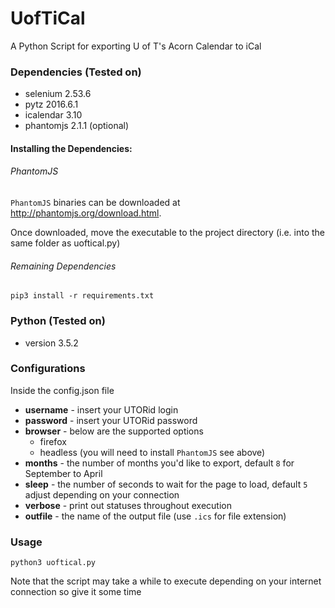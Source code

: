 # UofTiCal
A Python Script for exporting U of T's Acorn Calendar to iCal


### Dependencies (Tested on)
* selenium  2.53.6
* pytz 2016.6.1
* icalendar 3.10
* phantomjs 2.1.1 (optional)


#### Installing the Dependencies:

###### PhantomJS

`PhantomJS` binaries can be downloaded at http://phantomjs.org/download.html.

Once downloaded, move the executable to the project directory (i.e. into the same folder as uoftical.py)

###### Remaining Dependencies
```
pip3 install -r requirements.txt
```

### Python (Tested on)
* version 3.5.2

### Configurations
Inside the config.json file
* **username** - insert your UTORid login
* **password** - insert your UTORid password
* **browser** - below are the supported options
  * firefox
  * headless (you will need to install `PhantomJS` see above)
* **months** - the number of months you'd like to export, default `8` for September to April
* **sleep** - the number of seconds to wait for the page to load, default `5` adjust depending on your connection
* **verbose** - print out statuses throughout execution
* **outfile** - the name of the output file (use `.ics` for file extension)

### Usage
```
python3 uoftical.py
```
Note that the script may take a while to execute depending on your internet connection so give it some time
